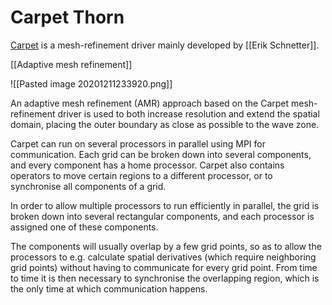 # Carpet Thorn

[Carpet](https://www.carpetcode.org) is a mesh-refinement driver mainly developed by [[Erik Schnetter]].

[[Adaptive mesh refinement]]

![[Pasted image 20201211233920.png]]

An adaptive mesh refinement (AMR) approach based on the Carpet mesh-refinement driver is used to both increase resolution and extend the spatial domain, placing the outer boundary as close as possible to the wave zone.

Carpet can run on several processors in parallel using MPI for communication. Each grid can be broken down into several components, and every component has a home processor. Carpet also contains operators to move certain regions to a different processor, or to synchronise all components of a grid.

In order to allow multiple processors to run efficiently in parallel, the grid is broken down into several rectangular components, and each processor is assigned one of these components.

The components will usually overlap by a few grid points, so as to allow the processors to e.g. calculate spatial derivatives (which require neighboring grid points) without having to communicate for every grid point. From time to time it is then necessary to synchronise the overlapping region, which is the only time at which communication happens.